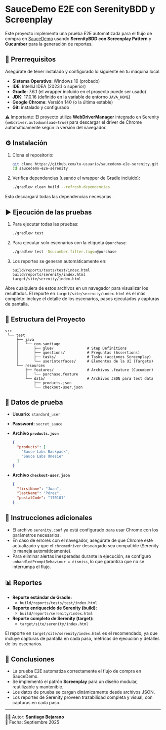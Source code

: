 # SauceDemo E2E con SerenityBDD y Screenplay

Este proyecto implementa una prueba E2E automatizada para el flujo de compra en [SauceDemo](https://www.saucedemo.com/) usando **SerenityBDD con Screenplay Pattern** y **Cucumber** para la generación de reportes.

## 📌 Prerrequisitos

Asegúrate de tener instalado y configurado lo siguiente en tu máquina local:

- **Sistema Operativo**: Windows 10 (probado)
- **IDE**: IntelliJ IDEA (2023.1 o superior)
- **Gradle**: 7.6.1 (el wrapper incluido en el proyecto puede ser usado)
- **JDK**: 17.0.16 (definido en la variable de entorno `JAVA_HOME`)
- **Google Chrome**: Versión 140 (o la última estable)
- **Git**: instalado y configurado

⚠️ Importante: El proyecto utiliza **WebDriverManager** integrado en Serenity (`webdriver.autodownload=true`) para descargar el driver de Chrome automáticamente según la versión del navegador.

## ⚙️ Instalación

1. Clona el repositorio:
   ```bash
   git clone https://github.com/tu-usuario/saucedemo-e2e-serenity.git
   cd saucedemo-e2e-serenity
   ```

2. Verifica dependencias (usando el wrapper de Gradle incluido):
   ```bash
   ./gradlew clean build --refresh-dependencies
   ```

Esto descargará todas las dependencias necesarias.

## ▶️ Ejecución de las pruebas

1. Para ejecutar todas las pruebas:
   ```bash
   ./gradlew test
   ```

2. Para ejecutar solo escenarios con la etiqueta `@purchase`:
   ```bash
   ./gradlew test -Dcucumber.filter.tags=@purchase
   ```

3. Los reportes se generan automáticamente en:
   ```
   build/reports/tests/test/index.html
   build/reports/serenity/index.html
   target/site/serenity/index.html
   ```

Abre cualquiera de estos archivos en un navegador para visualizar los resultados. El reporte en `target/site/serenity/index.html` es el más completo: incluye el detalle de los escenarios, pasos ejecutados y capturas de pantalla.

## 📂 Estructura del Proyecto

```
src
 └── test
     ├── java
     │   └── com.santiago
     │       ├── glue/               # Step Definitions
     │       ├── questions/          # Preguntas (Assertions)
     │       ├── tasks/              # Tasks (acciones Screenplay)
     │       └── userinterfaces/     # Elementos de la UI (Targets)
     └── resources
         ├── features/               # Archivos .feature (Cucumber)
         │   └── purchase.feature
         └── data/                   # Archivos JSON para test data
             ├── products.json
             └── checkout-user.json
```

## 📑 Datos de prueba

- **Usuario:** `standard_user`
- **Password:** `secret_sauce`

- **Archivo `products.json`**
  ```json
  {
    "products": [
      "Sauce Labs Backpack",
      "Sauce Labs Onesie"
    ]
  }
  ```

- **Archivo `checkout-user.json`**
  ```json
  {
    "firstName": "Juan",
    "lastName": "Pérez",
    "postalCode": "170101"
  }
  ```

## 📝 Instrucciones adicionales

- El archivo `serenity.conf` ya está configurado para usar Chrome con los parámetros necesarios.
- En caso de errores con el navegador, asegúrate de que Chrome esté actualizado y que el `chromedriver` descargado sea compatible (Serenity lo maneja automáticamente).
- Para eliminar alertas inesperadas durante la ejecución, se configuró `unhandledPromptBehaviour = dismiss`, lo que garantiza que no se interrumpa el flujo.

## 📊 Reportes

- **Reporte estándar de Gradle:**
  - `build/reports/tests/test/index.html`
- **Reporte enriquecido de Serenity (build):**
  - `build/reports/serenity/index.html`
- **Reporte completo de Serenity (target):**
  - `target/site/serenity/index.html`

El reporte en `target/site/serenity/index.html` es el recomendado, ya que incluye capturas de pantalla en cada paso, métricas de ejecución y detalles de los escenarios.

## 📌 Conclusiones

- La prueba E2E automatiza correctamente el flujo de compra en SauceDemo.
- Se implementó el patrón **Screenplay** para un diseño modular, reutilizable y mantenible.
- Los datos de prueba se cargan dinámicamente desde archivos JSON.
- Los reportes de Serenity proveen trazabilidad completa y visual, con capturas en cada paso.

---

👨‍💻 Autor: **Santiago Bejarano**  
📅 Fecha: Septiembre 2025

